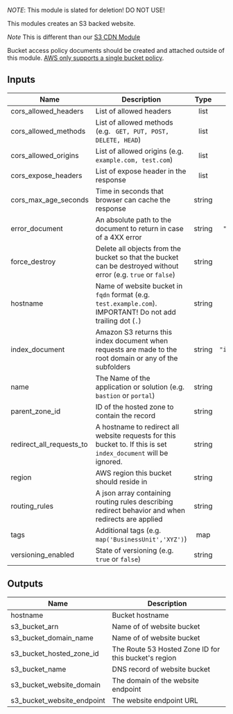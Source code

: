 *NOTE*: This module is slated for deletion! DO NOT USE!


This modules creates an S3 backed website.

*Note* This is different than our [S3 CDN Module](https://github.com/MITLibraries/tf-mod-cdn-s3/)

Bucket access policy documents should be created and attached outside of this module. [AWS only supports a single bucket policy](https://github.com/hashicorp/terraform/issues/10543).

## Inputs

| Name | Description | Type | Default | Required |
|------|-------------|:----:|:-----:|:-----:|
| cors\_allowed\_headers | List of allowed headers | list | `<list>` | no |
| cors\_allowed\_methods | List of allowed methods (e.g. ` GET, PUT, POST, DELETE, HEAD`) | list | `<list>` | no |
| cors\_allowed\_origins | List of allowed origins (e.g. ` example.com, test.com`) | list | `<list>` | no |
| cors\_expose\_headers | List of expose header in the response | list | `<list>` | no |
| cors\_max\_age\_seconds | Time in seconds that browser can cache the response | string | `"3600"` | no |
| error\_document | An absolute path to the document to return in case of a 4XX error | string | `"404.html"` | no |
| force\_destroy | Delete all objects from the bucket so that the bucket can be destroyed without error (e.g. `true` or `false`) | string | `""` | no |
| hostname | Name of website bucket in `fqdn` format (e.g. `test.example.com`). IMPORTANT! Do not add trailing dot (`.`) | string | n/a | yes |
| index\_document | Amazon S3 returns this index document when requests are made to the root domain or any of the subfolders | string | `"index.html"` | no |
| name | The Name of the application or solution  (e.g. `bastion` or `portal`) | string | n/a | yes |
| parent\_zone\_id | ID of the hosted zone to contain the record | string | `""` | no |
| redirect\_all\_requests\_to | A hostname to redirect all website requests for this bucket to. If this is set `index_document` will be ignored. | string | `""` | no |
| region | AWS region this bucket should reside in | string | `""` | no |
| routing\_rules | A json array containing routing rules describing redirect behavior and when redirects are applied | string | `""` | no |
| tags | Additional tags (e.g. `map('BusinessUnit','XYZ')`) | map | `<map>` | no |
| versioning\_enabled | State of versioning (e.g. `true` or `false`) | string | `""` | no |

## Outputs

| Name | Description |
|------|-------------|
| hostname | Bucket hostname |
| s3\_bucket\_arn | Name of of website bucket |
| s3\_bucket\_domain\_name | Name of of website bucket |
| s3\_bucket\_hosted\_zone\_id | The Route 53 Hosted Zone ID for this bucket's region |
| s3\_bucket\_name | DNS record of website bucket |
| s3\_bucket\_website\_domain | The domain of the website endpoint |
| s3\_bucket\_website\_endpoint | The website endpoint URL |
